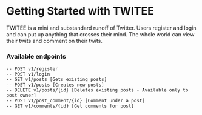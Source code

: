 # Getting Started with TWITEE

 TWITEE is a mini and substandard runoff of Twitter. 
 Users register and login and can put up anything that crosses their mind. The whole world can view their twits and comment on their twits. 

### Available endpoints
    -- POST v1/register
    -- POST v1/login
    -- GET v1/posts [Gets existing posts]
    -- POST v1/posts [Creates new posts]
    -- DELETE v1/posts/{id} [Deletes existing posts - Available only to post owner]
    -- POST v1/post_comment/{id} [Comment under a post]
    -- GET v1/comments/{id} [Get comments for post]
